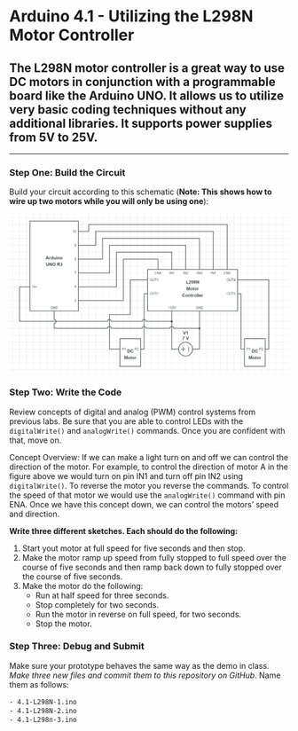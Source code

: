 # Arduino 4.1 - Utilizing the L298N Motor Controller
## The L298N motor controller is a great way to use DC motors in conjunction with a programmable board like the Arduino UNO.  It allows us to utilize very basic coding techniques without any additional libraries.  It supports power supplies from 5V to 25V. 
---

### Step One: Build the Circuit

Build your circuit according to this schematic (**Note: This shows how to wire up two motors while you will only be using one**):

![](https://github.com/WHS-Robotics-Classes/4-1_Utilizing_the_L298N_Motor_Controller/blob/main/4.1-L298N_Wiring.PNG?raw=true)

### Step Two: Write the Code

Review concepts of digital and analog (PWM) control systems from previous labs.  Be sure that you are able to control LEDs with the `digitalWrite()` and `analogWrite()` commands.  Once you are confident with that, move on.

Concept Overview:  If we can make a light turn on and off we can control the direction of the motor.  For example, to control the direction of motor A in the figure above we would turn on pin IN1 and turn off pin IN2 using `digitalWrite()`.  To reverse the motor you reverse the commands.  To control the speed of that motor we would use the `analogWrite()` command with pin ENA.  Once we have this concept down, we can control the motors’ speed and direction.

**Write three different sketches.  Each should do the following:**
1. Start yout motor at full speed for five seconds and then stop.
2. Make the motor ramp up speed from fully stopped to full speed over the course of five seconds and then ramp back down to fully stopped over the course of five seconds.
3. Make the motor do the following: 
    - Run at half speed for three seconds.
    - Stop completely for two seconds.
    - Run the motor in reverse on full speed, for two seconds.
    - Stop the motor.

### Step Three: Debug and Submit

Make sure your prototype behaves the same way as the demo in class. *Make three new files and commit them to this repository on GitHub*. Name them as follows:

    - 4.1-L298N-1.ino
    - 4.1-L298N-2.ino
    - 4.1-L298n-3.ino
